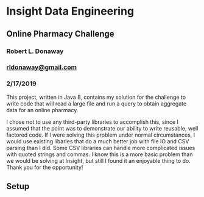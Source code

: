 # Insight Data Engineering
## Online Pharmacy Challenge

### Robert L. Donaway
### rldonaway@gmail.com
### 2/17/2019

This project, written in Java 8, contains my solution for the challenge to write code
that will read a large file and run a query to obtain aggregate data for an
online pharmacy.

I chose not to use any third-party libraries to accomplish this, since I assumed that
the point was to demonstrate our ability to write reusable, well factored code. If
I were solving this problem under normal circumstances, I would use existing libaries
that do a much better job with file IO and CSV parsing than I did. Some CSV libraries
can handle more complicated issues with quoted strings and commas. I know this is
a more basic problem than we would be solving at Insight, but still I found it an
enjoyable thing to do. Thank you for the opportunity!

## Setup